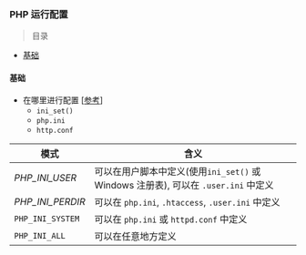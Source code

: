 ### PHP 运行配置

> 目录
* [基础](#基础)



#### 基础

* 在哪里进行配置 [[参考](http://php.net/manual/en/configuration.changes.modes.php)]
    * `ini_set()`
    * `php.ini`
    * `http.conf`

模式 | 含义
--- | ---
*PHP_INI_USER* | 可以在用户脚本中定义(使用`ini_set()` 或 Windows 注册表), 可以在 `.user.ini` 中定义
*PHP_INI_PERDIR* | 可以在 `php.ini`, `.htaccess`, `.user.ini` 中定义
`PHP_INI_SYSTEM` | 可以在 `php.ini` 或 `httpd.conf` 中定义
`PHP_INI_ALL`  | 可以在任意地方定义